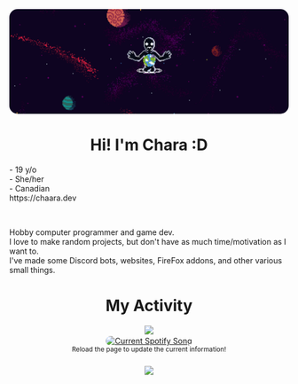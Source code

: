 <img align="center" src="anti-spiral.gif" style="border-radius:15px;">
</br>
<h1 align="center">Hi! I'm Chara :D</h1>

<p align="left">
  - 19 y/o
  </br>
  - She/her
  </br>
  - Canadian
  <br>
  https://chaara.dev
</p>

</br>

<p align="left">
  Hobby computer programmer and game dev.
  </br>
  I love to make random projects, but don't have as much time/motivation as I want to.
  </br>
  I've made some Discord bots, websites, FireFox addons, and other various small things.
</p>

<h1 align="center">
  My Activity
</h1>
<div align="center">
  <a href="https://discord.com/users/624613879414259789">
    <img src="https://lanyard.cnrad.dev/api/624613879414259789?showDisplayName=true&hideDecoration=true&borderRadius=15px&hideSpotify=true"/>
  </a>
  </br>
  <a href="https://LostBrickPlacer.pythonanywhere.com/link">
    <img
      src="https://lostbrickplacer.pythonanywhere.com?scan=true&eq_color=rainbow&theme=dark"
      alt="Current Spotify Song"
      style="border-radius:15px;"
    />
  </a>
</div>
<div align="center">
  <sup>
    Reload the page to update the current information!
  </sup>
</div>
<br clear="both">

<div align="center">
  <img src="https://visitor-badge.laobi.icu/badge?page_id=chaara-dev.chaara-dev&left_color=rebeccapurple&right_color=darkgrey"  />
</div>

###